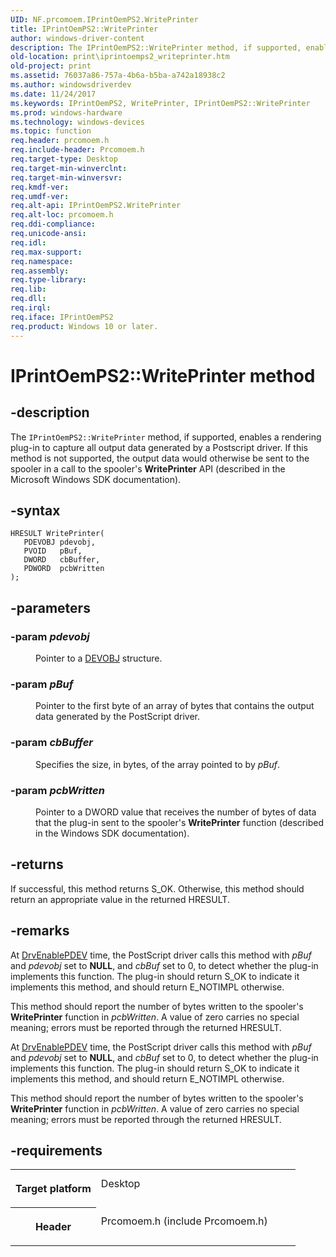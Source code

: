 ```yaml
---
UID: NF.prcomoem.IPrintOemPS2.WritePrinter
title: IPrintOemPS2::WritePrinter
author: windows-driver-content
description: The IPrintOemPS2::WritePrinter method, if supported, enables a rendering plug-in to capture all output data generated by a Postscript driver.
old-location: print\iprintoemps2_writeprinter.htm
old-project: print
ms.assetid: 76037a86-757a-4b6a-b5ba-a742a18938c2
ms.author: windowsdriverdev
ms.date: 11/24/2017
ms.keywords: IPrintOemPS2, WritePrinter, IPrintOemPS2::WritePrinter
ms.prod: windows-hardware
ms.technology: windows-devices
ms.topic: function
req.header: prcomoem.h
req.include-header: Prcomoem.h
req.target-type: Desktop
req.target-min-winverclnt: 
req.target-min-winversvr: 
req.kmdf-ver: 
req.umdf-ver: 
req.alt-api: IPrintOemPS2.WritePrinter
req.alt-loc: prcomoem.h
req.ddi-compliance: 
req.unicode-ansi: 
req.idl: 
req.max-support: 
req.namespace: 
req.assembly: 
req.type-library: 
req.lib: 
req.dll: 
req.irql: 
req.iface: IPrintOemPS2
req.product: Windows 10 or later.
---
```


# IPrintOemPS2::WritePrinter method



## -description
<p>The <code>IPrintOemPS2::WritePrinter</code> method, if supported, enables a rendering plug-in to capture all output data generated by a Postscript driver. If this method is not supported, the output data would otherwise be sent to the spooler in a call to the spooler's <b>WritePrinter</b> API (described in the Microsoft Windows SDK documentation).</p>


## -syntax

````
HRESULT WritePrinter(
   PDEVOBJ pdevobj,
   PVOID   pBuf,
   DWORD   cbBuffer,
   PDWORD  pcbWritten
);
````


## -parameters
<dl>

### -param <i>pdevobj</i> 

<dd>
<p>Pointer to a <a href="https://msdn.microsoft.com/library/windows/hardware/ff547573">DEVOBJ</a> structure.</p>
</dd>

### -param <i>pBuf</i> 

<dd>
<p>Pointer to the first byte of an array of bytes that contains the output data generated by the PostScript driver.</p>
</dd>

### -param <i>cbBuffer</i> 

<dd>
<p>Specifies the size, in bytes, of the array pointed to by <i>pBuf</i>.</p>
</dd>

### -param <i>pcbWritten</i> 

<dd>
<p>Pointer to a DWORD value that receives the number of bytes of data that the plug-in sent to the spooler's <b>WritePrinter</b> function (described in the Windows SDK documentation).</p>
</dd>
</dl>

## -returns
<p>If successful, this method returns S_OK. Otherwise, this method should return an appropriate value in the returned HRESULT.</p>

## -remarks
<p>At <a href="https://msdn.microsoft.com/library/windows/hardware/ff556211">DrvEnablePDEV</a> time, the PostScript driver calls this method with <i>pBuf</i> and <i>pdevobj</i> set to <b>NULL</b>, and <i>cbBuf</i> set to 0, to detect whether the plug-in implements this function. The plug-in should return S_OK to indicate it implements this method, and should return E_NOTIMPL otherwise.</p>

<p>This method should report the number of bytes written to the spooler's <b>WritePrinter</b> function in <i>pcbWritten</i>. A value of zero carries no special meaning; errors must be reported through the returned HRESULT.</p>

<p>At <a href="https://msdn.microsoft.com/library/windows/hardware/ff556211">DrvEnablePDEV</a> time, the PostScript driver calls this method with <i>pBuf</i> and <i>pdevobj</i> set to <b>NULL</b>, and <i>cbBuf</i> set to 0, to detect whether the plug-in implements this function. The plug-in should return S_OK to indicate it implements this method, and should return E_NOTIMPL otherwise.</p>

<p>This method should report the number of bytes written to the spooler's <b>WritePrinter</b> function in <i>pcbWritten</i>. A value of zero carries no special meaning; errors must be reported through the returned HRESULT.</p>

## -requirements
<table>
<tr>
<th width="30%">
<p>Target platform</p>
</th>
<td width="70%">
<dl>
<dt>Desktop</dt>
</dl>
</td>
</tr>
<tr>
<th width="30%">
<p>Header</p>
</th>
<td width="70%">
<dl>
<dt>Prcomoem.h (include Prcomoem.h)</dt>
</dl>
</td>
</tr>
</table>